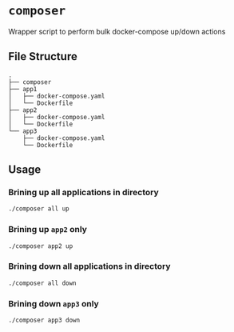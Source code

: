 # `composer`
Wrapper script to perform bulk docker-compose up/down actions

## File Structure
```
.
├── composer
├── app1
│   ├── docker-compose.yaml
│   └── Dockerfile
├── app2
│   ├── docker-compose.yaml
│   └── Dockerfile
└── app3
    ├── docker-compose.yaml
    └── Dockerfile
```

## Usage
### Brining up all applications in directory
```bash
./composer all up
```

### Brining up `app2` only
```bash
./composer app2 up
```

### Brining down all applications in directory
```bash
./composer all down
```

### Brining down `app3` only
```bash
./composer app3 down
```
